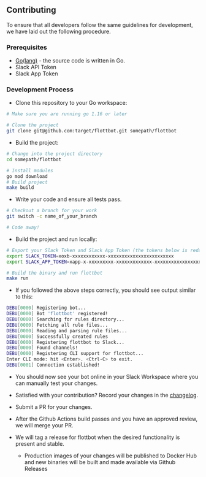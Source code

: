 ## Contributing

To ensure that all developers follow the same guidelines for development, we have laid out the following procedure.

### Prerequisites

- [Go(lang)](https://golang.org/dl/) - the source code is written in Go.
- Slack API Token
- Slack App Token

### Development Process

- Clone this repository to your Go workspace:

```sh
# Make sure you are running go 1.16 or later

# Clone the project
git clone git@github.com:target/flottbot.git somepath/flottbot
```

- Build the project:

```sh
# Change into the project directory
cd somepath/flottbot

# Install modules
go mod download
# Build project
make build
```

- Write your code and ensure all tests pass.

```sh
# Checkout a branch for your work
git switch -c name_of_your_branch

# Code away!
```

- Build the project and run locally:

```sh
# Export your Slack Token and Slack App Token (the tokens below is redacted)
export SLACK_TOKEN=xoxb-xxxxxxxxxxxx-xxxxxxxxxxxxxxxxxxxxxxxx
export SLACK_APP_TOKEN=xapp-x-xxxxxxxxx-xxxxxxxxxxxxx-xxxxxxxxxxxxxxxxxxxxxxxxxxxxxxxxxxxxxxxxxxxxxxxxxxxxxxxxxxxxxxxx

# Build the binary and run flottbot
make run
```

- If you followed the above steps correctly, you should see output similar to this:

```sh
DEBU[0000] Registering bot...
DEBU[0000] Bot 'flottbot' registered!
DEBU[0000] Searching for rules directory...
DEBU[0000] Fetching all rule files...
DEBU[0000] Reading and parsing rule files...
DEBU[0000] Successfully created rules
DEBU[0000] Registering flottbot to Slack...
DEBU[0000] Found channels!
DEBU[0000] Registering CLI support for flottbot...
Enter CLI mode: hit <Enter>. <Ctrl-C> to exit.
DEBU[0001] Connection established!
```

- You should now see your bot online in your Slack Workspace where you can manually test your changes.

- Satisfied with your contribution? Record your changes in the [changelog](https://github.com/target/flottbot/blob/master/CHANGELOG.md).

- Submit a PR for your changes.

- After the Github Actions build passes and you have an approved review, we will merge your PR.

- We will tag a release for flottbot when the desired functionality is present and stable.
  - Production images of your changes will be published to Docker Hub and new binaries will be built and made available via Github Releases
